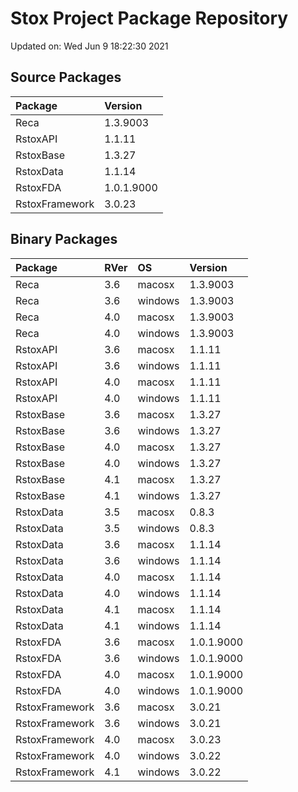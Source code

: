# Stox Project Package Repository


Updated on: Wed Jun  9 18:22:30 2021
## Source Packages

|Package        |Version    |
|:--------------|:----------|
|Reca           |1.3.9003   |
|RstoxAPI       |1.1.11     |
|RstoxBase      |1.3.27     |
|RstoxData      |1.1.14     |
|RstoxFDA       |1.0.1.9000 |
|RstoxFramework |3.0.23     |

## Binary Packages

|Package        |RVer |OS      |Version    |
|:--------------|:----|:-------|:----------|
|Reca           |3.6  |macosx  |1.3.9003   |
|Reca           |3.6  |windows |1.3.9003   |
|Reca           |4.0  |macosx  |1.3.9003   |
|Reca           |4.0  |windows |1.3.9003   |
|RstoxAPI       |3.6  |macosx  |1.1.11     |
|RstoxAPI       |3.6  |windows |1.1.11     |
|RstoxAPI       |4.0  |macosx  |1.1.11     |
|RstoxAPI       |4.0  |windows |1.1.11     |
|RstoxBase      |3.6  |macosx  |1.3.27     |
|RstoxBase      |3.6  |windows |1.3.27     |
|RstoxBase      |4.0  |macosx  |1.3.27     |
|RstoxBase      |4.0  |windows |1.3.27     |
|RstoxBase      |4.1  |macosx  |1.3.27     |
|RstoxBase      |4.1  |windows |1.3.27     |
|RstoxData      |3.5  |macosx  |0.8.3      |
|RstoxData      |3.5  |windows |0.8.3      |
|RstoxData      |3.6  |macosx  |1.1.14     |
|RstoxData      |3.6  |windows |1.1.14     |
|RstoxData      |4.0  |macosx  |1.1.14     |
|RstoxData      |4.0  |windows |1.1.14     |
|RstoxData      |4.1  |macosx  |1.1.14     |
|RstoxData      |4.1  |windows |1.1.14     |
|RstoxFDA       |3.6  |macosx  |1.0.1.9000 |
|RstoxFDA       |3.6  |windows |1.0.1.9000 |
|RstoxFDA       |4.0  |macosx  |1.0.1.9000 |
|RstoxFDA       |4.0  |windows |1.0.1.9000 |
|RstoxFramework |3.6  |macosx  |3.0.21     |
|RstoxFramework |3.6  |windows |3.0.21     |
|RstoxFramework |4.0  |macosx  |3.0.23     |
|RstoxFramework |4.0  |windows |3.0.22     |
|RstoxFramework |4.1  |windows |3.0.22     |
